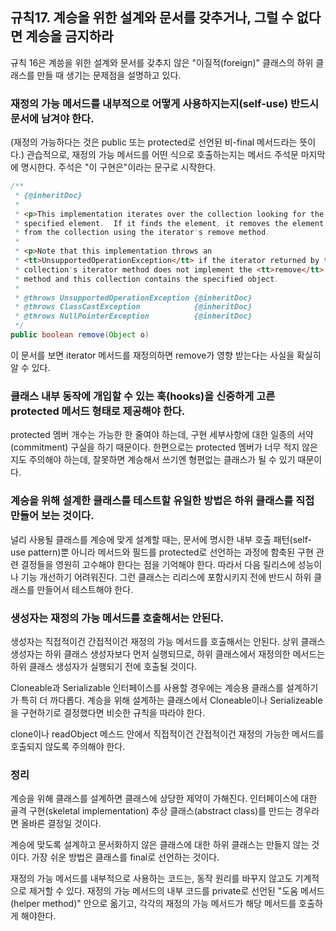 ## 규칙17. 계승을 위한 설계와 문서를 갖추거나, 그럴 수 없다면 계승을 금지하라
규칙 16은 계씅을 위한 설계와 문서를 갖추지 않은 "이질적(foreign)" 클래스의 하위 클래스를 만들 때 생기는 문제점을 설명하고 있다.

### 재정의 가능 메서드를 내부적으로 어떻게 사용하지는지(self-use) 반드시 문서에 남겨야 한다.

(재정의 가능하다는 것은 public 또는 protected로 선언된 비-final 메서드라는 뜻이다.) 관습적으로, 재정의 가능 메서드를 어떤 식으로 호출하는지는 메서드 주석문 마지막에 명시한다. 주석은 "이 구현은"이라는 문구로 시작한다.

```java
/**
 * {@inheritDoc}
 *
 * <p>This implementation iterates over the collection looking for the
 * specified element.  If it finds the element, it removes the element
 * from the collection using the iterator's remove method.
 *
 * <p>Note that this implementation throws an
 * <tt>UnsupportedOperationException</tt> if the iterator returned by this
 * collection's iterator method does not implement the <tt>remove</tt>
 * method and this collection contains the specified object.
 *
 * @throws UnsupportedOperationException {@inheritDoc}
 * @throws ClassCastException            {@inheritDoc}
 * @throws NullPointerException          {@inheritDoc}
 */
public boolean remove(Object o)
```

이 문서를 보면 iterator 메서드를 재정의하면 remove가 영향 받는다는 사실을 확실히 알 수 있다.

### 클래스 내부 동작에 개입할 수 있는 훅(hooks)을 신중하게 고른 protected 메서드 형태로 제공해야 한다.

protected 멤버 개수는 가능한 한 줄여야 하는데, 구현 세부사항에 대한 일종의 서약(commitment) 구실을 하기 때문이다. 한편으로는 protected 멤버가 너무 적지 않은지도 주의해야 하는데, 잘못하면 계승해서 쓰기엔 형편없는 클래스가 될 수 있기 때문이다.

### 계승을 위해 설계한 클래스를 테스트할 유일한 방법은 하위 클래스를 직접 만들어 보는 것이다.

널리 사용될 클래스를 계승에 맞게 설계할 때는, 문서에 명시한 내부 호출 패턴(self-use pattern)뿐 아니라 메서드와 필드를 protected로 선언하는 과정에 함축된 구현 관련 결정들을 영원히 고수해야 한다는 점을 기억해야 한다. 따라서 다음 릴리스에 성능이나 기능 개선하기 어려워진다. 그런 클래스는 리리스에 포함시키지 전에 반드시 하위 클래스를 만들어서 테스트해야 한다.

### 생성자는 재정의 가능 메서드를 호출해서는 안된다.

생성자는 직접적이건 간접적이건 재정의 가능 메서드를 호출해서는 안된다. 상위 클래스 생성자는 하위 클래스 생성자보다 먼저 실행되므로, 하위 클래스에서 재정의한 메서드는 하위 클래스 생성자가 실행되기 전에 호출될 것이다.

Cloneable과 Serializable 인터페이스를 사용할 경우에는 계승용 클래스를 설계하기가 특히 더 까다롭다. 계승을 위해 설계하는 클래스에서 Cloneable이나 Serializeable을 구현하기로 결정했다면 비슷한 규칙을 따라야 한다.

clone이나 readObject 메스드 안에서 직접적이건 간접적이건 재정의 가능한 메서드를 호출되지 않도록 주의해야 한다.

### 정리

계승을 위해 클래스를 설계하면 클래스에 상당한 제약이 가해진다. 인터페이스에 대한 골격 구현(skeletal implementation) 추상 클래스(abstract class)를 만드는 경우라면 올바른 결정일 것이다.

계승에 맞도록 설계하고 문서화하지 않은 클래스에 대한 하위 클래스는 만들지 않는 것이다. 가장 쉬운 방법은 클래스를 final로 선언하는 것이다.

재정의 가능 메서드를 내부적으로 사용하는 코드는, 동작 원리를 바꾸지 않고도 기계적으로 제거할 수 있다. 재정의 가능 메서드의 내부 코드를 private로 선언된 "도움 메서드(helper method)" 안으로 옮기고, 각각의 재정의 가능 메서드가 해당 메서드를 호출하게 해야한다.
